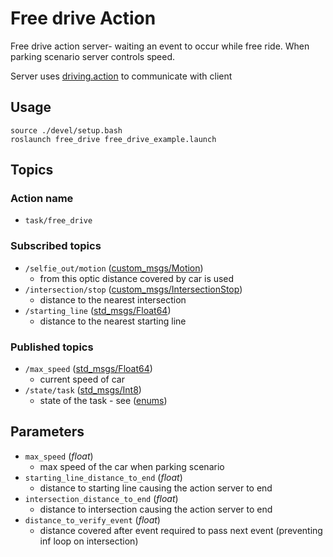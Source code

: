 # Free drive Action

Free drive action server- waiting an event to occur while free ride. When parking scenario server controls speed.

Server uses [driving.action](https://github.com/KNR-Selfie/selfie_carolocup2020/wiki/Messages-and-actions) to communicate with client

## Usage

```
source ./devel/setup.bash
roslaunch free_drive free_drive_example.launch
```

## Topics
### Action name
- `task/free_drive`

### Subscribed topics
-  `/selfie_out/motion` ([custom_msgs/Motion](./../../Shared/custom_msgs/msg/Motion.msg))
   - from this optic distance covered by car is used
-  `/intersection/stop` ([custom_msgs/IntersectionStop](./../../Shared/custom_msgs/msg/IntersectionStop.msg))
   - distance to the nearest intersection
-  `/starting_line` ([std_msgs/Float64](https://docs.ros.org/api/std_msgs/html/msg/Float64.html))
   - distance to the nearest starting line

### Published topics
-  `/max_speed` ([std_msgs/Float64](https://docs.ros.org/api/std_msgs/html/msg/Float64.html))
   - current speed of car
-  `/state/task` ([std_msgs/Int8](https://docs.ros.org/api/std_msgs/html/msg/Int8.html))
   - state of the task - see ([enums](./../../Shared/custom_msgs/include/custom_msgs/task_enum.h))

## Parameters
-  `max_speed` (*float*)
   - max speed of the car when parking scenario
-  `starting_line_distance_to_end` (*float*)
   - distance to starting line causing the action server to end
-  `intersection_distance_to_end` (*float*)
   - distance to intersection causing the action server to end
-  `distance_to_verify_event` (*float*)
   - distance covered after event required to pass next event (preventing inf loop on intersection)